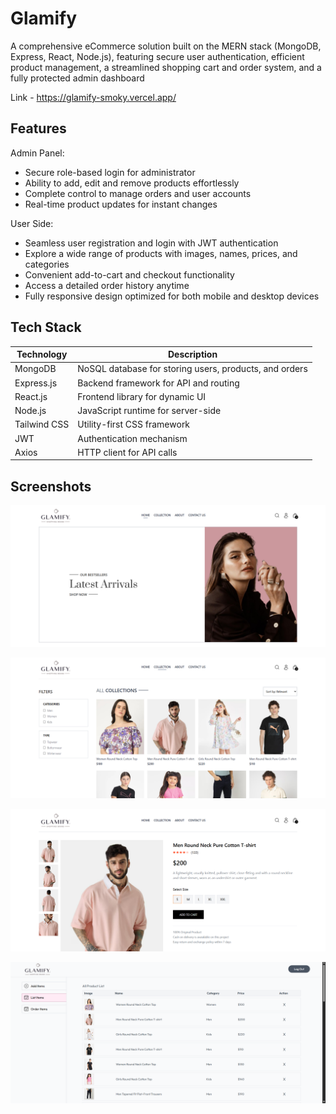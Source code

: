 
# Glamify

A comprehensive eCommerce solution built on the MERN stack (MongoDB, Express, React, Node.js), featuring secure user authentication, efficient product management, a streamlined shopping cart and order system, and a fully protected admin dashboard

Link - https://glamify-smoky.vercel.app/





## Features

Admin Panel:
- Secure role-based login for administrator
- Ability to add, edit and remove products effortlessly
- Complete control to manage orders and user accounts
- Real-time product updates for instant changes

User Side:
- Seamless user registration and login with JWT authentication
- Explore a wide range of products with images, names, prices, and categories
- Convenient add-to-cart and checkout functionality
- Access a detailed order history anytime
- Fully responsive design optimized for both mobile and desktop devices




## Tech Stack

| Technology             | Description                                                                |
| ----------------- | ------------------------------------------------------------------ |
| MongoDB | NoSQL database for storing users, products, and orders |
| Express.js | Backend framework for API and routing |
| React.js | Frontend library for dynamic UI |
| Node.js | JavaScript runtime for server-side |
| Tailwind CSS | Utility-first CSS framework |
| JWT | Authentication mechanism |
| Axios | HTTP client for API calls|


## Screenshots

![Home](https://github.com/DeepshikhaJana/Glamify/blob/b7b095bb70136265bcd308216589e9de424a27b9/Screenshot%201.png)

![Collection](https://github.com/DeepshikhaJana/Glamify/blob/b7b095bb70136265bcd308216589e9de424a27b9/Screenshot%202.png)

![Product](https://github.com/DeepshikhaJana/Glamify/blob/b7b095bb70136265bcd308216589e9de424a27b9/Screenshot%203.png)

![Admin](https://github.com/DeepshikhaJana/Glamify/blob/b7b095bb70136265bcd308216589e9de424a27b9/Screenshot%204.png)
